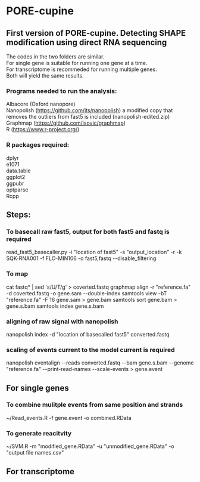 # PORE-cupine
## First version of PORE-cupine. Detecting SHAPE modification using direct RNA sequencing

The codes in the two folders are similar.  
For single gene is suitable for running one gene at a time.  
For transcriptome is recommeded for running multiple genes.  
Both will yield the same results.  

### Programs needed to run the analysis:
Albacore (Oxford nanopore)  
Nanopolish (https://github.com/jts/nanopolish) a modified copy that removes the outliers from fast5 is included (nanopolish-edited.zip) 
Graphmap (https://github.com/isovic/graphmap)  
R (https://www.r-project.org/)  

### R packages required:
dplyr  
e1071  
data.table  
ggplot2  
ggpubr  
optparse  
Rcpp  


## Steps:

### To basecall raw fast5, output for both fast5 and fastq is required 
read_fast5_basecaller.py -i "location of fast5" -s "output_location" -r -k SQK-RNA001 -f FLO-MIN106 -o fast5,fastq --disable_filtering

### To map
cat fastq* | sed 's/U/T/g' > coverted.fastq
graphmap align -r "reference.fa" -d coverted.fastq -o gene.sam  --double-index
samtools view -bT "reference.fa" -F 16 gene.sam > gene.bam
samtools sort gene.bam > gene.s.bam
samtools index gene.s.bam

### aligning of raw signal with nanopolish
nanopolish index -d "location of basecalled fast5" converted.fastq
### scaling of events current to the model current is required
nanopolish eventalign  --reads converted.fastq --bam gene.s.bam --genome "reference.fa" --print-read-names --scale-events > gene.event

## For single genes
### To combine mulitple events from same position and strands
~/Read_events.R -f gene.event -o combined.RData

### To generate reacitvity
~/SVM.R -m "modified_gene.RData" -u "unmodified_gene.RData" -o "output file names.csv"

## For transcriptome


